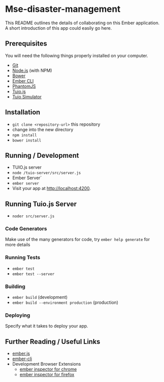 # Mse-disaster-management

This README outlines the details of collaborating on this Ember application.
A short introduction of this app could easily go here.

## Prerequisites

You will need the following things properly installed on your computer.

* [Git](http://git-scm.com/)
* [Node.js](http://nodejs.org/) (with NPM)
* [Bower](http://bower.io/)
* [Ember CLI](http://www.ember-cli.com/)
* [PhantomJS](http://phantomjs.org/)
* [Tuio.js](https://github.com/fe9lix/Tuio.js)
* [Tuio Simulator](http://www.tuio.org/?software)
## Installation

* `git clone <repository-url>` this repository
* change into the new directory
* `npm install`
* `bower install`

## Running / Development

* TUIO.js server
* `node /tuio-server/src/server.js`
* Ember Server`
* `ember server`
* Visit your app at [http://localhost:4200](http://localhost:4200).

## Running Tuio.js Server

* `noder src/server.js`

### Code Generators

Make use of the many generators for code, try `ember help generate` for more details

### Running Tests

* `ember test`
* `ember test --server`

### Building

* `ember build` (development)
* `ember build --environment production` (production)

### Deploying

Specify what it takes to deploy your app.

## Further Reading / Useful Links

* [ember.js](http://emberjs.com/)
* [ember-cli](http://www.ember-cli.com/)
* Development Browser Extensions
  * [ember inspector for chrome](https://chrome.google.com/webstore/detail/ember-inspector/bmdblncegkenkacieihfhpjfppoconhi)
  * [ember inspector for firefox](https://addons.mozilla.org/en-US/firefox/addon/ember-inspector/)

